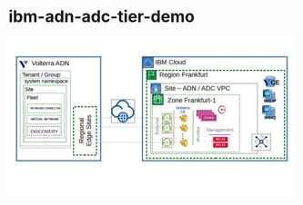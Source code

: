 # ibm-adn-adc-tier-demo

![Workspace Diagram](./assets/ibmcloud_schematices_adn_adc_tier_diagram.jpg)
